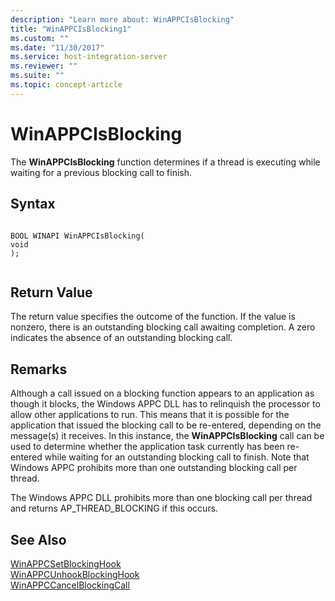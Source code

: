 ```yaml
---
description: "Learn more about: WinAPPCIsBlocking"
title: "WinAPPCIsBlocking1"
ms.custom: ""
ms.date: "11/30/2017"
ms.service: host-integration-server
ms.reviewer: ""
ms.suite: ""
ms.topic: concept-article
---
```

# WinAPPCIsBlocking
The **WinAPPCIsBlocking** function determines if a thread is executing while waiting for a previous blocking call to finish.  
  
## Syntax  
  
```  
  
BOOL WINAPI WinAPPCIsBlocking(  
void  
);  
  
```  
  
## Return Value  
 The return value specifies the outcome of the function. If the value is nonzero, there is an outstanding blocking call awaiting completion. A zero indicates the absence of an outstanding blocking call.  
  
## Remarks  
 Although a call issued on a blocking function appears to an application as though it blocks, the Windows APPC DLL has to relinquish the processor to allow other applications to run. This means that it is possible for the application that issued the blocking call to be re-entered, depending on the message(s) it receives. In this instance, the **WinAPPCIsBlocking** call can be used to determine whether the application task currently has been re-entered while waiting for an outstanding blocking call to finish. Note that Windows APPC prohibits more than one outstanding blocking call per thread.  
  
 The Windows APPC DLL prohibits more than one blocking call per thread and returns AP_THREAD_BLOCKING if this occurs.  
  
## See Also  
 [WinAPPCSetBlockingHook](../core/winappcsetblockinghook1.md)   
 [WinAPPCUnhookBlockingHook](../core/winappcunhookblockinghook2.md)   
 [WinAPPCCancelBlockingCall](../core/winappccancelblockingcall1.md)
